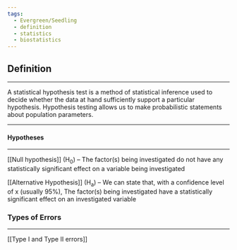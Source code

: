 ```yaml
---
tags:
  - Evergreen/Seedling
  - definition
  - statistics
  - biostatistics
---
```


## Definition
___
A statistical hypothesis test is a method of statistical inference used to decide whether the data at hand sufficiently support a particular hypothesis. Hypothesis testing allows us to make probabilistic statements about population parameters.
___


#### Hypotheses
___
[[Null hypothesis]] (H<sub>0</sub>) – The factor(s) being investigated do not have any statistically significant effect on a variable being investigated

[[Alternative Hypothesis]] (H<sub>a</sub>) – We can state that, with a confidence level of x (usually 95%), The factor(s) being investigated have a statistically significant effect on an investigated variable

### Types of Errors
---
[[Type I and Type II errors]]






